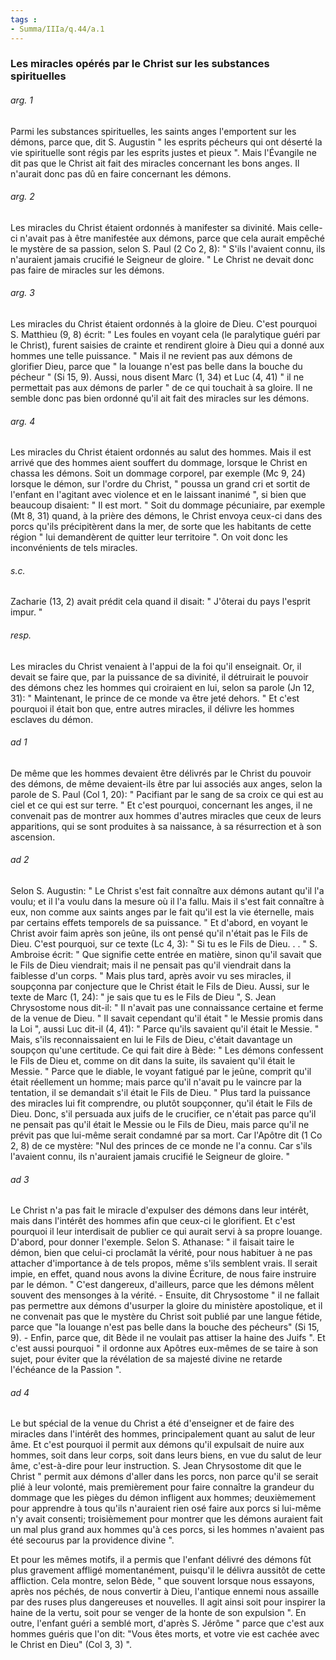 ```yaml
---
tags : 
- Summa/IIIa/q.44/a.1
---
```


### Les miracles opérés par le Christ sur les substances spirituelles

###### arg. 1
Parmi les substances spirituelles, les saints anges l'emportent sur les démons, parce que, dit S. Augustin " les esprits pécheurs qui ont déserté la vie spirituelle sont régis par les esprits justes et pieux ". Mais l'Évangile ne dit pas que le Christ ait fait des miracles concernant les bons anges. Il n'aurait donc pas dû en faire concernant les démons. 

###### arg. 2
Les miracles du Christ étaient ordonnés à manifester sa divinité. Mais celle-ci n'avait pas à être manifestée aux démons, parce que cela aurait empêché le mystère de sa passion, selon S. Paul (2 Co 2, 8): " S'ils l'avaient connu, ils n'auraient jamais crucifié le Seigneur de gloire. " Le Christ ne devait donc pas faire de miracles sur les démons. 

###### arg. 3
Les miracles du Christ étaient ordonnés à la gloire de Dieu. C'est pourquoi S. Matthieu (9, 8) écrit: " Les foules en voyant cela (le paralytique guéri par le Christ), furent saisies de crainte et rendirent gloire à Dieu qui a donné aux hommes une telle puissance. " Mais il ne revient pas aux démons de glorifier Dieu, parce que " la louange n'est pas belle dans la bouche du pécheur " (Si 15, 9). Aussi, nous disent Marc (1, 34) et Luc (4, 41) " il ne permettait pas aux démons de parler " de ce qui touchait à sa gloire. Il ne semble donc pas bien ordonné qu'il ait fait des miracles sur les démons. 

###### arg. 4
Les miracles du Christ étaient ordonnés au salut des hommes. Mais il est arrivé que des hommes aient souffert du dommage, lorsque le Christ en chassa les démons. Soit un dommage corporel, par exemple (Mc 9, 24) lorsque le démon, sur l'ordre du Christ, " poussa un grand cri et sortit de l'enfant en l'agitant avec violence et en le laissant inanimé ", si bien que beaucoup disaient: " Il est mort. " Soit du dommage pécuniaire, par exemple (Mt 8, 31) quand, à la prière des démons, le Christ envoya ceux-ci dans des porcs qu'ils précipitèrent dans la mer, de sorte que les habitants de cette région " lui demandèrent de quitter leur territoire ". On voit donc les inconvénients de tels miracles. 

###### s.c.
Zacharie (13, 2) avait prédit cela quand il disait: " J'ôterai du pays l'esprit impur. " 

###### resp.
Les miracles du Christ venaient à l'appui de la foi qu'il enseignait. Or, il devait se faire que, par la puissance de sa divinité, il détruirait le pouvoir des démons chez les hommes qui croiraient en lui, selon sa parole (Jn 12, 31): " Maintenant, le prince de ce monde va être jeté dehors. " Et c'est pourquoi il était bon que, entre autres miracles, il délivre les hommes esclaves du démon. 

###### ad 1
De même que les hommes devaient être délivrés par le Christ du pouvoir des démons, de même devaient-ils être par lui associés aux anges, selon la parole de S. Paul (Col 1, 20): " Pacifiant par le sang de sa croix ce qui est au ciel et ce qui est sur terre. " Et c'est pourquoi, concernant les anges, il ne convenait pas de montrer aux hommes d'autres miracles que ceux de leurs apparitions, qui se sont produites à sa naissance, à sa résurrection et à son ascension. 

###### ad 2
Selon S. Augustin: " Le Christ s'est fait connaître aux démons autant qu'il l'a voulu; et il l'a voulu dans la mesure où il l'a fallu. Mais il s'est fait connaître à eux, non comme aux saints anges par le fait qu'il est la vie éternelle, mais par certains effets temporels de sa puissance. " Et d'abord, en voyant le Christ avoir faim après son jeûne, ils ont pensé qu'il n'était pas le Fils de Dieu. C'est pourquoi, sur ce texte (Lc 4, 3): " Si tu es le Fils de Dieu. . . " S. Ambroise écrit: " Que signifie cette entrée en matière, sinon qu'il savait que le Fils de Dieu viendrait; mais il ne pensait pas qu'il viendrait dans la faiblesse d'un corps. " Mais plus tard, après avoir vu ses miracles, il soupçonna par conjecture que le Christ était le Fils de Dieu. Aussi, sur le texte de Marc (1, 24): " je sais que tu es le Fils de Dieu ", S. Jean Chrysostome nous dit-il: " Il n'avait pas une connaissance certaine et ferme de la venue de Dieu. " Il savait cependant qu'il était " le Messie promis dans la Loi ", aussi Luc dit-il (4, 41): " Parce qu'ils savaient qu'il était le Messie. " Mais, s'ils reconnaissaient en lui le Fils de Dieu, c'était davantage un soupçon qu'une certitude. Ce qui fait dire à Bède: " Les démons confessent le Fils de Dieu et, comme on dit dans la suite, ils savaient qu'il était le Messie. " Parce que le diable, le voyant fatigué par le jeûne, comprit qu'il était réellement un homme; mais parce qu'il n'avait pu le vaincre par la tentation, il se demandait s'il était le Fils de Dieu. " Plus tard la puissance des miracles lui fit comprendre, ou plutôt soupçonner, qu'il était le Fils de Dieu. Donc, s'il persuada aux juifs de le crucifier, ce n'était pas parce qu'il ne pensait pas qu'il était le Messie ou le Fils de Dieu, mais parce qu'il ne prévit pas que lui-même serait condamné par sa mort. Car l'Apôtre dit (1 Co 2, 8) de ce mystère: "Nul des princes de ce monde ne l'a connu. Car s'ils l'avaient connu, ils n'auraient jamais crucifié le Seigneur de gloire. " 

###### ad 3
Le Christ n'a pas fait le miracle d'expulser des démons dans leur intérêt, mais dans l'intérêt des hommes afin que ceux-ci le glorifient. Et c'est pourquoi il leur interdisait de publier ce qui aurait servi à sa propre louange. D'abord, pour donner l'exemple. Selon S. Athanase: " il faisait taire le démon, bien que celui-ci proclamât la vérité, pour nous habituer à ne pas attacher d'importance à de tels propos, même s'ils semblent vrais. Il serait impie, en effet, quand nous avons la divine Écriture, de nous faire instruire par le démon. " C'est dangereux, d'ailleurs, parce que les démons mêlent souvent des mensonges à la vérité. - Ensuite, dit Chrysostome " il ne fallait pas permettre aux démons d'usurper la gloire du ministère apostolique, et il ne convenait pas que le mystère du Christ soit publié par une langue fétide, parce que "la louange n'est pas belle dans la bouche des pécheurs" (Si 15, 9). - Enfin, parce que, dit Bède il ne voulait pas attiser la haine des Juifs ". Et c'est aussi pourquoi " il ordonne aux Apôtres eux-mêmes de se taire à son sujet, pour éviter que la révélation de sa majesté divine ne retarde l'échéance de la Passion ". 

###### ad 4
Le but spécial de la venue du Christ a été d'enseigner et de faire des miracles dans l'intérêt des hommes, principalement quant au salut de leur âme. Et c'est pourquoi il permit aux démons qu'il expulsait de nuire aux hommes, soit dans leur corps, soit dans leurs biens, en vue du salut de leur âme, c'est-à-dire pour leur instruction. S. Jean Chrysostome dit que le Christ " permit aux démons d'aller dans les porcs, non parce qu'il se serait plié à leur volonté, mais premièrement pour faire connaître la grandeur du dommage que les pièges du démon infligent aux hommes; deuxièmement pour apprendre à tous qu'ils n'auraient rien osé faire aux porcs si lui-même n'y avait consenti; troisièmement pour montrer que les démons auraient fait un mal plus grand aux hommes qu'à ces porcs, si les hommes n'avaient pas été secourus par la providence divine ". 

Et pour les mêmes motifs, il a permis que l'enfant délivré des démons fût plus gravement affligé momentanément, puisqu'il le délivra aussitôt de cette affliction. Cela montre, selon Bède, " que souvent lorsque nous essayons, après nos péchés, de nous convertir à Dieu, l'antique ennemi nous assaille par des ruses plus dangereuses et nouvelles. Il agit ainsi soit pour inspirer la haine de la vertu, soit pour se venger de la honte de son expulsion ". En outre, l'enfant guéri a semblé mort, d'après S. Jérôme " parce que c'est aux hommes guéris que l'on dit: "Vous êtes morts, et votre vie est cachée avec le Christ en Dieu" (Col 3, 3) ". 

